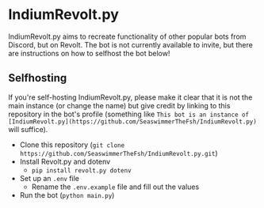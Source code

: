 # IndiumRevolt.py

IndiumRevolt.py aims to recreate functionality of other popular bots from Discord, but on Revolt.
The bot is not currently available to invite, but there are instructions on how to selfhost the bot below!

## Selfhosting

If you're self-hosting IndiumRevolt.py, please make it clear that it is not the main instance (or change the name) but give credit by linking to this repository in the bot's profile (something like ``This bot is an instance of [IndiumRevolt.py](https://github.com/SeaswimmerTheFsh/IndiumRevolt.py)`` will suffice).

* Clone this repository (`git clone https://github.com/SeaswimmerTheFsh/IndiumRevolt.py.git`)
* Install Revolt.py and dotenv
  * ``pip install revolt.py dotenv``
* Set up an `.env` file
  * Rename the `.env.example` file and fill out the values
* Run the bot (`python main.py`)
